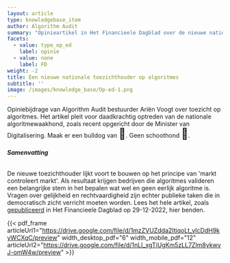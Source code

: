 ```yaml
---
layout: article
type: knowledgebase_item
author: Algorithm Audit
summary: "Opinieartikel in Het Financieele Dagblad over de nieuwe nationale algoritmetoezichthouder. Maak er een bulldog van \U0001F43A, geen schoothond \U0001F436"
facets:
  - value: type_op_ed
    label: opinie
  - value: none
    label: FD
weight: -2
title: Een nieuwe nationale toezichthouder op algoritmes
subtitle: ''
image: /images/knowledge_base/Op-ed-1.png
---
```


Opiniebijdrage van Algorithm Audit bestuurder Ariën Voogt over toezicht op algoritmes. Het artikel pleit voor daadkrachtig optreden van de nationale algoritmewaakhond, zoals recent opgericht door de Minister van Digitalisering. Maak er een bulldog van <span style="font-size: 25px;">🐺</span>. Geen schoothond <span style="font-size: 25px;">🐶</span>.

###### **Samenvatting**

De nieuwe toezichthouder lijkt voort te bouwen op het principe van 'markt controleert markt'. Als resultaat krijgen bedrijven die algoritmes valideren een belangrijke stem in het bepalen wat wel en geen eerlijk algoritme is. Vragen over gelijkheid en rechtvaardigheid zijn echter publieke taken die in democratisch zicht verricht moeten worden. Lees het hele artikel, zoals <a href="https://fd.nl/opinie/1462782/maak-nieuwe-algoritmewaakhond-een-bulldog-in-plaats-van-een-schoothond" target="_blank">gepubliceerd</a> in Het Financieele Dagblad op 29-12-2022, hier benden.

{{< pdf_frame articleUrl1="https://drive.google.com/file/d/1mzZVUZdda2ItiqoLt_yIcDdH9kyWCXqC/preview" width_desktop_pdf="6" width_mobile_pdf="12" articleUrl2="https://drive.google.com/file/d/1nLI_xgTiUgKm5zLL7Zlm8ykwvJ-omW4w/preview" >}}
